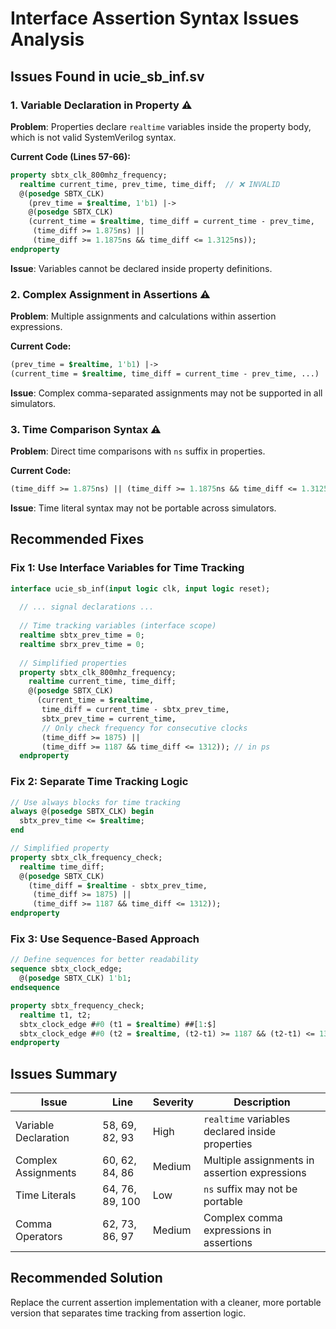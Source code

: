# Interface Assertion Syntax Issues Analysis

## Issues Found in ucie_sb_inf.sv

### 1. **Variable Declaration in Property** ⚠️
**Problem**: Properties declare `realtime` variables inside the property body, which is not valid SystemVerilog syntax.

**Current Code (Lines 57-66):**
```systemverilog
property sbtx_clk_800mhz_frequency;
  realtime current_time, prev_time, time_diff;  // ❌ INVALID
  @(posedge SBTX_CLK) 
    (prev_time = $realtime, 1'b1) |-> 
    @(posedge SBTX_CLK) 
    (current_time = $realtime, time_diff = current_time - prev_time,
     (time_diff >= 1.875ns) || 
     (time_diff >= 1.1875ns && time_diff <= 1.3125ns));
endproperty
```

**Issue**: Variables cannot be declared inside property definitions.

### 2. **Complex Assignment in Assertions** ⚠️
**Problem**: Multiple assignments and calculations within assertion expressions.

**Current Code:**
```systemverilog
(prev_time = $realtime, 1'b1) |-> 
(current_time = $realtime, time_diff = current_time - prev_time, ...)
```

**Issue**: Complex comma-separated assignments may not be supported in all simulators.

### 3. **Time Comparison Syntax** ⚠️
**Problem**: Direct time comparisons with `ns` suffix in properties.

**Current Code:**
```systemverilog
(time_diff >= 1.875ns) || (time_diff >= 1.1875ns && time_diff <= 1.3125ns)
```

**Issue**: Time literal syntax may not be portable across simulators.

## Recommended Fixes

### Fix 1: Use Interface Variables for Time Tracking
```systemverilog
interface ucie_sb_inf(input logic clk, input logic reset);
  
  // ... signal declarations ...
  
  // Time tracking variables (interface scope)
  realtime sbtx_prev_time = 0;
  realtime sbrx_prev_time = 0;
  
  // Simplified properties
  property sbtx_clk_800mhz_frequency;
    realtime current_time, time_diff;
    @(posedge SBTX_CLK) 
      (current_time = $realtime, 
       time_diff = current_time - sbtx_prev_time,
       sbtx_prev_time = current_time,
       // Only check frequency for consecutive clocks
       (time_diff >= 1875) || 
       (time_diff >= 1187 && time_diff <= 1312)); // in ps
  endproperty
```

### Fix 2: Separate Time Tracking Logic
```systemverilog
// Use always blocks for time tracking
always @(posedge SBTX_CLK) begin
  sbtx_prev_time <= $realtime;
end

// Simplified property
property sbtx_clk_frequency_check;
  realtime time_diff;
  @(posedge SBTX_CLK) 
    (time_diff = $realtime - sbtx_prev_time,
     (time_diff >= 1875) || 
     (time_diff >= 1187 && time_diff <= 1312));
endproperty
```

### Fix 3: Use Sequence-Based Approach
```systemverilog
// Define sequences for better readability
sequence sbtx_clock_edge;
  @(posedge SBTX_CLK) 1'b1;
endsequence

property sbtx_frequency_check;
  realtime t1, t2;
  sbtx_clock_edge ##0 (t1 = $realtime) ##[1:$] 
  sbtx_clock_edge ##0 (t2 = $realtime, (t2-t1) >= 1187 && (t2-t1) <= 1312);
endproperty
```

## Issues Summary

| Issue | Line | Severity | Description |
|-------|------|----------|-------------|
| Variable Declaration | 58, 69, 82, 93 | High | `realtime` variables declared inside properties |
| Complex Assignments | 60, 62, 84, 86 | Medium | Multiple assignments in assertion expressions |
| Time Literals | 64, 76, 89, 100 | Low | `ns` suffix may not be portable |
| Comma Operators | 62, 73, 86, 97 | Medium | Complex comma expressions in assertions |

## Recommended Solution

Replace the current assertion implementation with a cleaner, more portable version that separates time tracking from assertion logic.